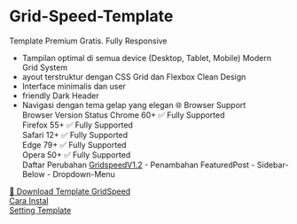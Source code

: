 # Grid-Speed-Template  
Template Premium Gratis. Fully Responsive  
- Tampilan optimal di semua device (Desktop, Tablet, Mobile)  Modern Grid System
- ayout terstruktur dengan CSS Grid dan Flexbox  Clean Design
- Interface minimalis dan user
- friendly  Dark Header
- Navigasi dengan tema gelap yang elegan  🌐 Browser Support  
  Browser	Version	Status
Chrome	60+	✅ Fully Supported  
Firefox	55+	✅ Fully Supported  
Safari	12+	✅ Fully Supported  
Edge	79+	✅ Fully Supported  
Opera	50+	✅ Fully Supported  
Daftar Perubahan [GridspeedV1.2](https://github.com/Sutrisnot/Grid-Speed-Template/blob/main/Gridspeed.V1.2.xml)      - Penambahan FeaturedPost      - Sidebar-Below      - Dropdown-Menu  
  
[🔄 Download Template GridSpeed](https://github.com/Sutrisnot/Grid-Speed-Template/archive/refs/heads/main.zip)  
[Cara Instal](#)  
[Setting Template](#)  
